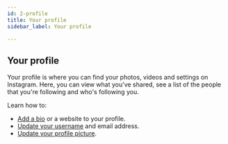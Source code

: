 ```yaml
---
id: 2-profile
title: Your profile
sidebar_label: Your profile

---
```

## Your profile

Your profile is where you can find your photos, videos and settings on Instagram. Here, you can view what you've shared, see a list of the people that you're following and who's following you.

Learn how to:

* [Add a bio](https://help.instagram.com/362497417173378?helpref=about_content) or a website to your profile.
* [Update your username](https://help.instagram.com/583107688369069?helpref=about_content) and email address.
* [Update your profile picture](https://help.instagram.com/557544397610546?helpref=about_content).